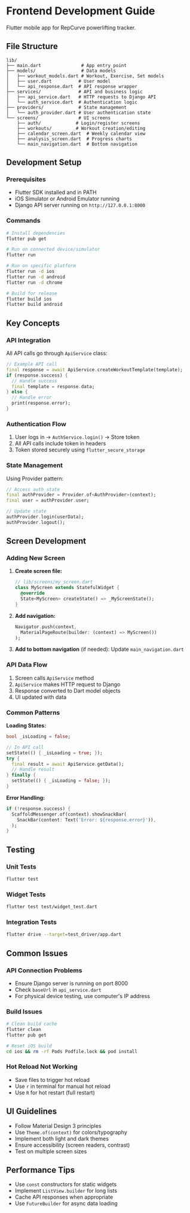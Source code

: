 # Frontend Development Guide

Flutter mobile app for RepCurve powerlifting tracker.

## File Structure

```
lib/
├── main.dart               # App entry point
├── models/                 # Data models
│   ├── workout_models.dart # Workout, Exercise, Set models
│   ├── user.dart          # User model
│   └── api_response.dart  # API response wrapper
├── services/              # API and business logic
│   ├── api_service.dart   # HTTP requests to Django API
│   └── auth_service.dart  # Authentication logic
├── providers/             # State management
│   └── auth_provider.dart # User authentication state
└── screens/               # UI screens
    ├── auth/             # Login/register screens
    ├── workouts/         # Workout creation/editing
    ├── calendar_screen.dart  # Weekly calendar view
    ├── analysis_screen.dart  # Progress charts
    └── main_navigation.dart  # Bottom navigation
```

## Development Setup

### Prerequisites
- Flutter SDK installed and in PATH
- iOS Simulator or Android Emulator running
- Django API server running on `http://127.0.0.1:8000`

### Commands
```bash
# Install dependencies
flutter pub get

# Run on connected device/simulator
flutter run

# Run on specific platform
flutter run -d ios
flutter run -d android
flutter run -d chrome

# Build for release
flutter build ios
flutter build android
```

## Key Concepts

### API Integration
All API calls go through `ApiService` class:
```dart
// Example API call
final response = await ApiService.createWorkoutTemplate(template);
if (response.success) {
  // Handle success
  final template = response.data;
} else {
  // Handle error
  print(response.error);
}
```

### Authentication Flow
1. User logs in → `AuthService.login()` → Store token
2. All API calls include token in headers
3. Token stored securely using `flutter_secure_storage`

### State Management
Using Provider pattern:
```dart
// Access auth state
final authProvider = Provider.of<AuthProvider>(context);
final user = authProvider.user;

// Update state
authProvider.login(userData);
authProvider.logout();
```

## Screen Development

### Adding New Screen
1. **Create screen file:**
   ```dart
   // lib/screens/my_screen.dart
   class MyScreen extends StatefulWidget {
     @override
     State<MyScreen> createState() => _MyScreenState();
   }
   ```

2. **Add navigation:**
   ```dart
   Navigator.push(context, 
     MaterialPageRoute(builder: (context) => MyScreen())
   );
   ```

3. **Add to bottom navigation** (if needed):
   Update `main_navigation.dart`

### API Data Flow
1. Screen calls `ApiService` method
2. `ApiService` makes HTTP request to Django
3. Response converted to Dart model objects
4. UI updated with data

### Common Patterns

**Loading States:**
```dart
bool _isLoading = false;

// In API call
setState(() { _isLoading = true; });
try {
  final result = await ApiService.getData();
  // Handle result
} finally {
  setState(() { _isLoading = false; });
}
```

**Error Handling:**
```dart
if (!response.success) {
  ScaffoldMessenger.of(context).showSnackBar(
    SnackBar(content: Text('Error: ${response.error}')),
  );
}
```

## Testing

### Unit Tests
```bash
flutter test
```

### Widget Tests  
```bash
flutter test test/widget_test.dart
```

### Integration Tests
```bash
flutter drive --target=test_driver/app.dart
```

## Common Issues

### API Connection Problems
- Ensure Django server is running on port 8000
- Check `baseUrl` in `api_service.dart`
- For physical device testing, use computer's IP address

### Build Issues
```bash
# Clean build cache
flutter clean
flutter pub get

# Reset iOS build
cd ios && rm -rf Pods Podfile.lock && pod install
```

### Hot Reload Not Working
- Save files to trigger hot reload
- Use `r` in terminal for manual hot reload
- Use `R` for hot restart (full restart)

## UI Guidelines

- Follow Material Design 3 principles
- Use `Theme.of(context)` for colors/typography
- Implement both light and dark themes
- Ensure accessibility (screen readers, contrast)
- Test on multiple screen sizes

## Performance Tips

- Use `const` constructors for static widgets
- Implement `ListView.builder` for long lists
- Cache API responses when appropriate
- Use `FutureBuilder` for async data loading